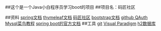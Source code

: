 ##这个是一个Java小白程序员学习boot的项目
##项目名：码匠社区


##资料
[spring文档](https://spring.io/guides)
[thymeleaf文档](https://spring.io/guides/gs/serving-web-content/)
[码匠社区](https://elasticsearch.cn/explore)
[bootstrap文档](https://v3.bootcss.com/components/#navbar)
[github QAuth](https://developer.github.com/apps/building-oauth-apps/creating-an-oauth-app/)
[Mysql菜鸟教程](https://www.runoob.com/mysql/mysql-tutorial.html)
[spring boot的官方文档](https://docs.spring.io/spring-boot/docs/2.1.9.RELEASE/reference/html/boot-features-sql.html#boot-features-configure-datasource)
##工具
[git](https://git-scm.com/)
[Visual Paradigm](https://www.visual-paradigm.com/cn/)
[h2数据库](http://www.h2database.com/html/main.html)